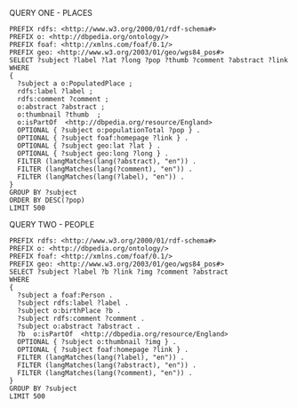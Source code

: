 
QUERY ONE - PLACES


    PREFIX rdfs: <http://www.w3.org/2000/01/rdf-schema#>
    PREFIX o: <http://dbpedia.org/ontology/>
    PREFIX foaf: <http://xmlns.com/foaf/0.1/>
    PREFIX geo: <http://www.w3.org/2003/01/geo/wgs84_pos#>
    SELECT ?subject ?label ?lat ?long ?pop ?thumb ?comment ?abstract ?link
    WHERE
    {
      ?subject a o:PopulatedPlace ;
      rdfs:label ?label ;
      rdfs:comment ?comment ;
      o:abstract ?abstract ;
      o:thumbnail ?thumb  ;
      o:isPartOf  <http://dbpedia.org/resource/England>
      OPTIONAL { ?subject o:populationTotal ?pop } .
      OPTIONAL { ?subject foaf:homepage ?link } .
      OPTIONAL { ?subject geo:lat ?lat } .
      OPTIONAL { ?subject geo:long ?long } .
      FILTER (langMatches(lang(?abstract), "en")) .
      FILTER (langMatches(lang(?comment), "en")) .
      FILTER (langMatches(lang(?label), "en")) .
    }
    GROUP BY ?subject
    ORDER BY DESC(?pop)
    LIMIT 500



QUERY TWO - PEOPLE



    PREFIX rdfs: <http://www.w3.org/2000/01/rdf-schema#>
    PREFIX o: <http://dbpedia.org/ontology/>
    PREFIX foaf: <http://xmlns.com/foaf/0.1/>
    PREFIX geo: <http://www.w3.org/2003/01/geo/wgs84_pos#>
    SELECT ?subject ?label ?b ?link ?img ?comment ?abstract
    WHERE
    {
      ?subject a foaf:Person .
      ?subject rdfs:label ?label .
      ?subject o:birthPlace ?b .
      ?subject rdfs:comment ?comment .
      ?subject o:abstract ?abstract .
      ?b  o:isPartOf  <http://dbpedia.org/resource/England>
      OPTIONAL { ?subject o:thumbnail ?img } .
      OPTIONAL { ?subject foaf:homepage ?link } .
      FILTER (langMatches(lang(?label), "en")) .
      FILTER (langMatches(lang(?abstract), "en")) .
      FILTER (langMatches(lang(?comment), "en")) .
    }
    GROUP BY ?subject
    LIMIT 500

